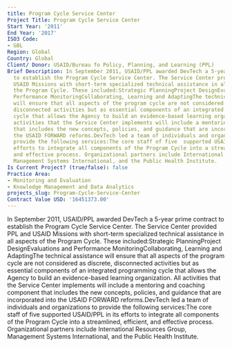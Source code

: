 ```yaml
---
title: Program Cycle Service Center
Project Title: Program Cycle Service Center
Start Year: '2011'
End Year: '2017'
ISO3 Code:
- GBL
Region: Global
Country: Global
Client/ Donor: USAID/Bureau fo Policy, Planning, and Learning (PPL)
Brief Description: In September 2011, USAID/PPL awarded DevTech a 5-year prime contract
  to establish the Program Cycle Service Center. The Service Center provided PPL and
  USAID Missions with short-term specialized technical assistance in all aspects of
  the Program Cycle. These included:Strategic PlanningProject DesignEvaluations and
  Performance MonitoringCollaborating, Learning and AdaptingThe technical assistance
  will ensure that all aspects of the program cycle are not considered as discrete,
  disconnected activities but as essential components of an integrated programming
  cycle that allows the Agency to build an evidence-based learning organization. All
  activities that the Service Center implements will include a mentoring and coaching  component
  that includes the new concepts, policies, and guidance that are incorporated into
  the USAID FORWARD reforms.DevTech led a team of individuals and organizations to
  provide the following services:The core staff of five  supported USAID/PPL in its
  efforts to integrate all components of the Program Cycle into a streamlined, efficient,
  and effective process. Organizational partners include International Resources Group,
  Management Systems International, and the Public Health Institute.
Is Current Project? (true/false): false
Practice Area:
- Monitoring and Evaluation
- Knowledge Management and Data Analytics
projects_slug: Program-Cycle-Service-Center
Contract Value USD: '16451373.00'
---
```


In September 2011, USAID/PPL awarded DevTech a 5-year prime contract to establish the Program Cycle Service Center. The Service Center provided PPL and USAID Missions with short-term specialized technical assistance in all aspects of the Program Cycle. These included:Strategic PlanningProject DesignEvaluations and Performance MonitoringCollaborating, Learning and AdaptingThe technical assistance will ensure that all aspects of the program cycle are not considered as discrete, disconnected activities but as essential components of an integrated programming cycle that allows the Agency to build an evidence-based learning organization. All activities that the Service Center implements will include a mentoring and coaching  component that includes the new concepts, policies, and guidance that are incorporated into the USAID FORWARD reforms.DevTech led a team of individuals and organizations to provide the following services:The core staff of five  supported USAID/PPL in its efforts to integrate all components of the Program Cycle into a streamlined, efficient, and effective process. Organizational partners include International Resources Group, Management Systems International, and the Public Health Institute.